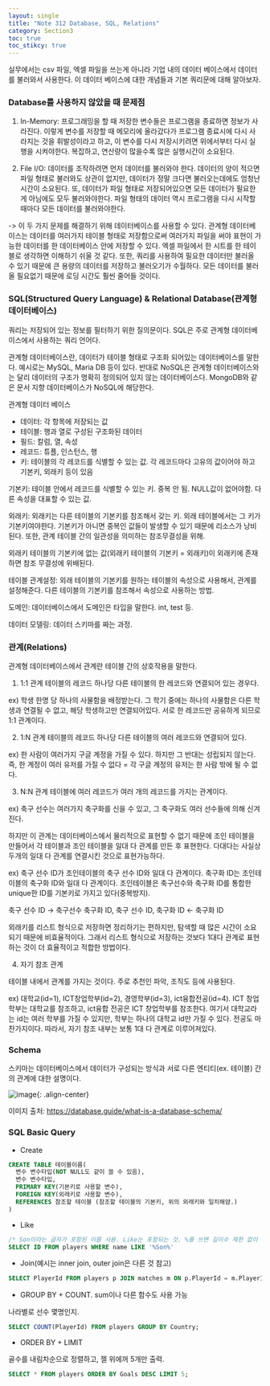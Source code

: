 ```yaml
---
layout: single
title: "Note 312 Database, SQL, Relations"
category: Section3
toc: true
toc_stikcy: true
---
```

실무에서는 csv 파일, 엑셀 파일을 쓰는게 아니라 기업 내의 데이터 베이스에서 데이터를 불러와서 사용한다. 이 데이터 베이스에 대한 개념들과 기본 쿼리문에 대해 알아보자.

### Database를 사용하지 않았을 때 문제점
1) In-Memory: 프로그래밍을 할 때 저장한 변수들은 프로그램을 종료하면 정보가 사라진다. 이렇게 변수를 저장할 때 메모리에 올라갔다가 프로그램 종료시에 다시 사라지는 것을 휘발성이라고
하고, 이 변수를 다시 저장시키려면 위에서부터 다시 실행을 시켜야한다. 복잡하고, 연산량이 많을수록 많은 실행시간이 소요된다.

2) File I/O: 데이터를 조작하려면 먼저 데이터를 불러와야 한다. 데이터의 양이 적으면 파일 형태로 불러와도 상관이 없지만, 데이터가 정말 크다면 불러오는데에도 엄청난 시간이 소요된다.
또, 데이터가 파일 형태로 저장되어있으면 모든 데이터가 필요한게 아님에도 모두 불러와야한다. 파일 형태의 데이터 역시 프로그램을 다시 시작할 때마다 모든 데이터를 불러와야한다.

-> 이 두 가지 문제를 해결하기 위해 데이터베이스를 사용할 수 있다. 관계형 데이터베이스는 데이터를 여러가지 테이블 형태로 저장함으로써
여러가지 파일을 써야 표현이 가능한 데이터를 한 데이터베이스 안에 저장할 수 있다. 엑셀 파일에서 한 시트를 한 테이블로 생각하면 이해하기 쉬울 것 같다. 또한, 쿼리를 사용하여
필요한 데이터만 불러올 수 있기 때문에 큰 용량의 데이터를 저장하고 불러오기가 수월하다. 모든 데이터를 불러올 필요없기 때문에 로딩 시간도 훨씬 줄어들 것이다.

### SQL(Structured Query Language) & Relational Database(관계형 데이터베이스)
쿼리는 저장되어 있는 정보를 필터하기 위한 질의문이다. SQL은 주로 관계형 데이터베이스에서 사용하는 쿼리 언어다.

관계형 데이터베이스란, 데이터가 테이블 형태로 구조화 되어있는 데이터베이스를 말한다. 예시로는 MySQL, Maria DB 등이 있다. 
반대로 NoSQL은 관계형 데이터베이스와는 달리 데이터의 구조가 명확히 정의되어 있지 않는 데이터베이스다. MongoDB와 같은 문서 지향 데이터베이스가 NoSQL에 해당한다.

관계형 데이터 베이스
- 데이터: 각 항목에 저장되는 값
- 테이블: 행과 열로 구성된 구조화된 데이터
- 필드: 칼럼, 열, 속성
- 레코드: 튜플, 인스턴스, 행
- 키: 테이블의 각 레코드를 식별할 수 있는 값. 각 레코드마다 고유의 값이어야 하고 기본키, 외래키 등이 있음

기본키: 테이블 안에서 레코드를 식별할 수 있는 키. 중복 안 됨. NULL값이 없어야함. 다른 속성을 대표할 수 있는 값.

외래키: 외래키는 다른 테이블의 기본키를 참조해서 갖는 키. 외래 테이블에서는 그 키가 기본키여야한다. 
기본키가 아니면 중복인 값들이 발생할 수 있기 때문에 리소스가 낭비된다. 또한, 관계 테이블 간의 일관성을 의미하는 참조무결성을 위해. 

외래키 테이블의 기본키에 없는 값(외래키 테이블의 기본키 = 외래키)이 외래키에 존재하면 참조 무결성에 위배된다.

테이블 관계설정: 외래 테이블의 기본키를 원하는 테이블의 속성으로 사용해서, 관계를 설정해준다. 다른 테이블의 기본키를 참조해서 속성으로 사용하는 방법.

도메인: 데이터베이스에서 도메인은 타입을 말한다. int, test 등.

데이터 모델링: 데이터 스키마를 짜는 과정.

### 관계(Relations)
관계형 데이터베이스에서 관계란 테이블 간의 상호작용을 말한다.

1) 1:1 관계
테이블의 레코드 하나당 다른 테이블의 한 레코드와 연결되어 있는 경우다.

ex) 학생 한명 당 하나의 사물함을 배정받는다. 그 학기 중에는 하나의 사물함은 다른 학생과 연결될 수 없고, 해당 학생하고만 연결되어있다. 서로 한 레코드만 공유하게 되므로
1:1 관계이다.

2) 1:N 관계
테이블의 레코드 하나당 다른 테이블의 여러 레코드와 연결되어 있다.

ex) 한 사람이 여러가지 구글 계정을 가질 수 있다. 하지만 그 반대는 성립되지 않는다. 즉, 한 계정이 여러 유저를 가질 수 없다 = 각 구글 계정의 유저는 한 사람 밖에 될 수 없다.

3) N:N 관계
테이블에 여러 레코드가 여러 개의 레코드를 가지는 관계이다. 

ex) 축구 선수는 여러가지 축구화를 신을 수 있고, 그 축구화도 여러 선수들에 의해 신겨진다.

하지만 이 관계는 데이터베이스에서 물리적으로 표현할 수 없기 때문에 조인 테이블을 만들어서 각 테이블과 조인 테이블을 일대 다 관계를 만든 후 표현한다. 다대다는 사실상
두개의 일대 다 관계를 연결시킨 것으로 표현가능하다.

ex) 축구 선수 ID가 조인테이블의 축구 선수 ID와 일대 다 관계이다. 축구화 ID는 조인테이블의 축구화 ID와 일대 다 관계이다. 조인테이블은 축구선수와 축구화 ID를 통합한 unique한
ID를 기본키로 가지고 있다(중복방지). 

축구 선수 ID -> 축구선수 축구화 ID, 축구 선수 ID, 축구화 ID <- 축구화 ID

외래키를 리스트 형식으로 저장하면 정리하기는 편하지만, 탐색할 때 많은 시간이 소요되기 때문에 비효율적이다. 그래서 리스트 형식으로 저장하는 것보다 1대다 관계로 표현하는 것이 
더 효율적이고 적합한 방법이다.

4) 자기 참조 관계

테이블 내에서 관계를 가지는 것이다. 주로 추천인 파악, 조직도 등에 사용된다.

ex) 대학교(id=1), ICT창업학부(id=2), 경영학부(id=3), ict융합전공(id=4). ICT 창업학부는 대학교를 참조하고, ict융합 전공은 ICT 창업학부를 참조한다.
여기서 대학교라는 id는 여러 학부를 가질 수 있지만, 학부는 하나의 대학교 id만 가질 수 있다. 전공도 마찬가지이다. 따라서, 자기 참조 내부는 보통 1대 다 관계로 이루어져있다. 

### Schema
스키마는 데이터베이스에서 데이터가 구성되는 방식과 서로 다른 엔티티(ex. 테이블) 간의 관계에 대한 설명이다.

![image](https://user-images.githubusercontent.com/97672187/160597352-67018841-5e1c-4d7a-822d-218386f4071b.png){: .align-center}

이미지 출처: https://database.guide/what-is-a-database-schema/

### SQL Basic Query
- Create

```sql
CREATE TABLE 테이블이름(
  변수 변수타입(NOT NULL도 같이 쓸 수 있음),
  변수 변수타입,
  PRIMARY KEY(기본키로 사용할 변수),
  FOREIGN KEY(외래키로 사용할 변수),
  REFERENCES 참조할 테이블 (참조할 테이블의 기본키, 위의 외래키와 일치해얌.)  
) 
```

- Like

```sql
/* Son이라는 글자가 포함된 이름 사용. Like는 포함되는 것. %를 쓰면 길이수 제한 없이 특정 단어 앞 혹은 뒤에 어느 문자가 와도됨 */
SELECT ID FROM players WHERE name LIKE '%Son%'
```
- Join(예시는 inner join, outer join은 다른 것 참고)

```sql
SELECT PlayerId FROM players p JOIN matches m ON p.PlayerId = m.PlayerId
```

- GROUP BY + COUNT. sum이나 다른 함수도 사용 가능

나라별로 선수 몇명인지.

```sql
SELECT COUNT(PlayerId) FROM players GROUP BY Country;
```

- ORDER BY + LIMIT

골수를 내림차순으로 정렬하고, 젤 위에꺼 5개만 출력.

```sql
SELECT * FROM players ORDER BY Goals DESC LIMIT 5;
```





